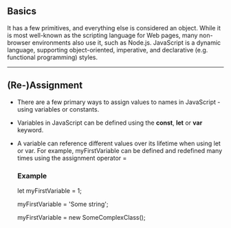 ## Basics

It has a few primitives, and everything else is considered an object.
While it is most well-known as the scripting language for Web pages, many non-browser environments also use it, such as Node.js.
JavaScript is a dynamic language, supporting object-oriented, imperative, and declarative (e.g. functional programming) styles.

---

## (Re-)Assignment

- There are a few primary ways to assign values to names in JavaScript - using variables or constants. 

- Variables in JavaScript can be defined using the **const**, **let** or **var** keyword.

- A variable can reference different values over its lifetime when using let or var. 
For example, myFirstVariable can be defined and redefined many times using the assignment operator =

  ### Example

    let myFirstVariable = 1;

    myFirstVariable = 'Some string';

    myFirstVariable = new SomeComplexClass();
